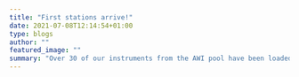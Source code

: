 ```yaml
---
title: "First stations arrive!"
date: 2021-07-08T12:14:54+01:00
type: blogs
author: ""
featured_image: ""
summary: "Over 30 of our instruments from the AWI pool have been loaded onto the ship"
---
```

